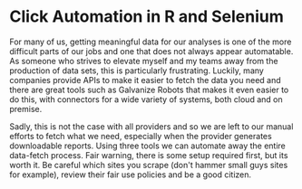 # Click Automation in R and Selenium

For many of us, getting meaningful data for our analyses is one of the more difficult parts of our jobs and one that does not always appear automatable. As someone who strives to elevate myself and my teams away from the production of data sets, this is particularly frustrating. Luckily, many companies provide APIs to make it easier to fetch the data you need and there are great tools such as Galvanize Robots that makes it even easier to do this, with connectors for a wide variety of systems, both cloud and on premise.

Sadly, this is not the case with all providers and so we are left to our manual efforts to fetch what we need, especially when the provider generates downloadable reports. Using three tools we can automate away the entire data-fetch process. Fair warning, there is some setup required first, but its worth it. Be careful which sites you scrape (don&#39;t hammer small guys sites for example), review their fair use policies and be a good citizen.
